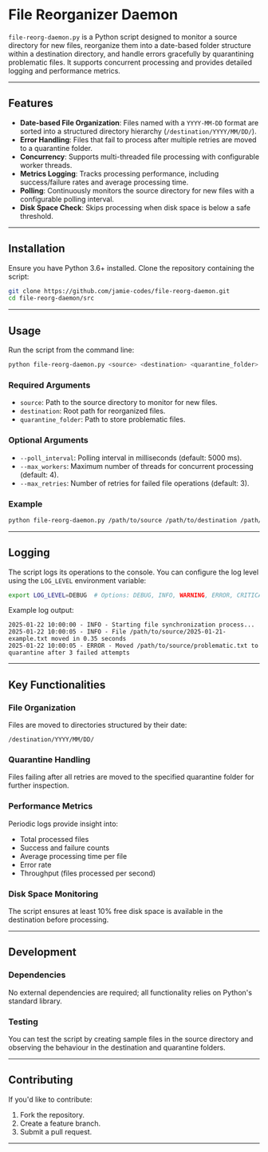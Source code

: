 # File Reorganizer Daemon

`file-reorg-daemon.py` is a Python script designed to monitor a source directory for new files, reorganize them into a date-based folder structure within a destination directory, and handle errors gracefully by quarantining problematic files. It supports concurrent processing and provides detailed logging and performance metrics.

---

## Features

- **Date-based File Organization**: Files named with a `YYYY-MM-DD` format are sorted into a structured directory hierarchy (`/destination/YYYY/MM/DD/`).
- **Error Handling**: Files that fail to process after multiple retries are moved to a quarantine folder.
- **Concurrency**: Supports multi-threaded file processing with configurable worker threads.
- **Metrics Logging**: Tracks processing performance, including success/failure rates and average processing time.
- **Polling**: Continuously monitors the source directory for new files with a configurable polling interval.
- **Disk Space Check**: Skips processing when disk space is below a safe threshold.

---

## Installation

Ensure you have Python 3.6+ installed. Clone the repository containing the script:

```bash
git clone https://github.com/jamie-codes/file-reorg-daemon.git
cd file-reorg-daemon/src
```

---

## Usage

Run the script from the command line:

```bash
python file-reorg-daemon.py <source> <destination> <quarantine_folder> [options]
```

### Required Arguments

- `source`: Path to the source directory to monitor for new files.
- `destination`: Root path for reorganized files.
- `quarantine_folder`: Path to store problematic files.

### Optional Arguments

- `--poll_interval`: Polling interval in milliseconds (default: 5000 ms).
- `--max_workers`: Maximum number of threads for concurrent processing (default: 4).
- `--max_retries`: Number of retries for failed file operations (default: 3).

### Example

```bash
python file-reorg-daemon.py /path/to/source /path/to/destination /path/to/quarantine --poll_interval 3000 --max_workers 6 --max_retries 5
```

---

## Logging

The script logs its operations to the console. You can configure the log level using the `LOG_LEVEL` environment variable:

```bash
export LOG_LEVEL=DEBUG  # Options: DEBUG, INFO, WARNING, ERROR, CRITICAL
```

Example log output:

```
2025-01-22 10:00:00 - INFO - Starting file synchronization process...
2025-01-22 10:00:05 - INFO - File /path/to/source/2025-01-21-example.txt moved in 0.35 seconds
2025-01-22 10:00:05 - ERROR - Moved /path/to/source/problematic.txt to quarantine after 3 failed attempts
```

---

## Key Functionalities

### File Organization

Files are moved to directories structured by their date:

```
/destination/YYYY/MM/DD/
```

### Quarantine Handling

Files failing after all retries are moved to the specified quarantine folder for further inspection.

### Performance Metrics

Periodic logs provide insight into:

- Total processed files
- Success and failure counts
- Average processing time per file
- Error rate
- Throughput (files processed per second)

### Disk Space Monitoring

The script ensures at least 10% free disk space is available in the destination before processing.

---

## Development

### Dependencies

No external dependencies are required; all functionality relies on Python's standard library.

### Testing

You can test the script by creating sample files in the source directory and observing the behaviour in the destination and quarantine folders.

---

## Contributing

If you'd like to contribute:

1. Fork the repository.
2. Create a feature branch.
3. Submit a pull request.

---

